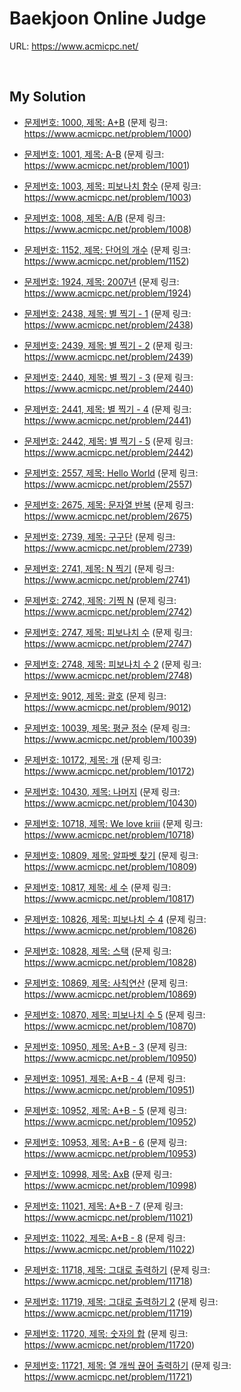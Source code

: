 # Baekjoon Online Judge

URL: <https://www.acmicpc.net/>

<br>

## My Solution

- [문제번호: 1000, 제목: A+B](https://github.com/DevBruce/Algorithm_Problem_Solving/blob/master/Baekjoon/baekjoon-1000.md) (문제 링크: <https://www.acmicpc.net/problem/1000>)

- [문제번호: 1001, 제목: A-B](https://github.com/DevBruce/Algorithm_Problem_Solving/blob/master/Baekjoon/baekjoon-1001.md) (문제 링크: <https://www.acmicpc.net/problem/1001>)

- [문제번호: 1003, 제목: 피보나치 함수](https://github.com/DevBruce/Algorithm_Problem_Solving/blob/master/Baekjoon/baekjoon-1003.md) (문제 링크: <https://www.acmicpc.net/problem/1003>)

- [문제번호: 1008, 제목: A/B](https://github.com/DevBruce/Algorithm_Problem_Solving/blob/master/Baekjoon/baekjoon-1008.md) (문제 링크: <https://www.acmicpc.net/problem/1008>)

- [문제번호: 1152, 제목: 단어의 개수](https://github.com/DevBruce/Algorithm_Problem_Solving/blob/master/Baekjoon/baekjoon-1152.md) (문제 링크: <https://www.acmicpc.net/problem/1152>)

- [문제번호: 1924, 제목: 2007년](https://github.com/DevBruce/Algorithm_Problem_Solving/blob/master/Baekjoon/baekjoon-1924.md) (문제 링크: <https://www.acmicpc.net/problem/1924>)

- [문제번호: 2438, 제목: 별 찍기 - 1](https://github.com/DevBruce/Algorithm_Problem_Solving/blob/master/Baekjoon/baekjoon-2438.md) (문제 링크: <https://www.acmicpc.net/problem/2438>)

- [문제번호: 2439, 제목: 별 찍기 - 2](https://github.com/DevBruce/Algorithm_Problem_Solving/blob/master/Baekjoon/baekjoon-2439.md) (문제 링크: <https://www.acmicpc.net/problem/2439>)

- [문제번호: 2440, 제목: 별 찍기 - 3](https://github.com/DevBruce/Algorithm_Problem_Solving/blob/master/Baekjoon/baekjoon-2440.md) (문제 링크: <https://www.acmicpc.net/problem/2440>)

- [문제번호: 2441, 제목: 별 찍기 - 4](https://github.com/DevBruce/Algorithm_Problem_Solving/blob/master/Baekjoon/baekjoon-2441.md) (문제 링크: <https://www.acmicpc.net/problem/2441>)

- [문제번호: 2442, 제목: 별 찍기 - 5](https://github.com/DevBruce/Algorithm_Problem_Solving/blob/master/Baekjoon/baekjoon-2442.md) (문제 링크: <https://www.acmicpc.net/problem/2442>)

- [문제번호: 2557, 제목: Hello World](https://github.com/DevBruce/Algorithm_Problem_Solving/blob/master/Baekjoon/baekjoon-2557.md) (문제 링크: <https://www.acmicpc.net/problem/2557>)

- [문제번호: 2675, 제목: 문자열 반복](https://github.com/DevBruce/Algorithm_Problem_Solving/blob/master/Baekjoon/baekjoon-2675.md) (문제 링크: <https://www.acmicpc.net/problem/2675>)

- [문제번호: 2739, 제목: 구구단](https://github.com/DevBruce/Algorithm_Problem_Solving/blob/master/Baekjoon/baekjoon-2739.md) (문제 링크: <https://www.acmicpc.net/problem/2739>)

- [문제번호: 2741, 제목: N 찍기](https://github.com/DevBruce/Algorithm_Problem_Solving/blob/master/Baekjoon/baekjoon-2741.md) (문제 링크: <https://www.acmicpc.net/problem/2741>)

- [문제번호: 2742, 제목: 기찍 N](https://github.com/DevBruce/Algorithm_Problem_Solving/blob/master/Baekjoon/baekjoon-2742.md) (문제 링크: <https://www.acmicpc.net/problem/2742>)

- [문제번호: 2747, 제목: 피보나치 수](https://github.com/DevBruce/Algorithm_Problem_Solving/blob/master/Baekjoon/baekjoon-2747.md) (문제 링크: <https://www.acmicpc.net/problem/2747>)

- [문제번호: 2748, 제목: 피보나치 수 2](https://github.com/DevBruce/Algorithm_Problem_Solving/blob/master/Baekjoon/baekjoon-2748.md) (문제 링크: <https://www.acmicpc.net/problem/2748>)

- [문제번호: 9012, 제목: 괄호](https://github.com/DevBruce/Algorithm_Problem_Solving/blob/master/Baekjoon/baekjoon-9012.md) (문제 링크: <https://www.acmicpc.net/problem/9012>)

- [문제번호: 10039, 제목: 평균 점수](https://github.com/DevBruce/Algorithm_Problem_Solving/blob/master/Baekjoon/baekjoon-10039.md) (문제 링크: <https://www.acmicpc.net/problem/10039>)

- [문제번호: 10172, 제목: 개](https://github.com/DevBruce/Algorithm_Problem_Solving/blob/master/Baekjoon/baekjoon-10172.md) (문제 링크: <https://www.acmicpc.net/problem/10172>)

- [문제번호: 10430, 제목: 나머지](https://github.com/DevBruce/Algorithm_Problem_Solving/blob/master/Baekjoon/baekjoon-10430.md) (문제 링크: <https://www.acmicpc.net/problem/10430>)

- [문제번호: 10718, 제목: We love kriii](https://github.com/DevBruce/Algorithm_Problem_Solving/blob/master/Baekjoon/baekjoon-10718.md) (문제 링크: <https://www.acmicpc.net/problem/10718>)

- [문제번호: 10809, 제목: 알파벳 찾기](https://github.com/DevBruce/Algorithm_Problem_Solving/blob/master/Baekjoon/baekjoon-10809.md) (문제 링크: <https://www.acmicpc.net/problem/10809>)

- [문제번호: 10817, 제목: 세 수](https://github.com/DevBruce/Algorithm_Problem_Solving/blob/master/Baekjoon/baekjoon-10817.md) (문제 링크: <https://www.acmicpc.net/problem/10817>)

- [문제번호: 10826, 제목: 피보나치 수 4](https://github.com/DevBruce/Algorithm_Problem_Solving/blob/master/Baekjoon/baekjoon-10826.md) (문제 링크: <https://www.acmicpc.net/problem/10826>)

- [문제번호: 10828, 제목: 스택](https://github.com/DevBruce/Algorithm_Problem_Solving/blob/master/Baekjoon/baekjoon-10828.md) (문제 링크: <https://www.acmicpc.net/problem/10828>)

- [문제번호: 10869, 제목: 사칙연산](https://github.com/DevBruce/Algorithm_Problem_Solving/blob/master/Baekjoon/baekjoon-10869.md) (문제 링크: <https://www.acmicpc.net/problem/10869>)

- [문제번호: 10870, 제목: 피보나치 수 5](https://github.com/DevBruce/Algorithm_Problem_Solving/blob/master/Baekjoon/baekjoon-10870.md) (문제 링크: <https://www.acmicpc.net/problem/10870>)

- [문제번호: 10950, 제목: A+B - 3](https://github.com/DevBruce/Algorithm_Problem_Solving/blob/master/Baekjoon/baekjoon-10950.md) (문제 링크: <https://www.acmicpc.net/problem/10950>)

- [문제번호: 10951, 제목: A+B - 4](https://github.com/DevBruce/Algorithm_Problem_Solving/blob/master/Baekjoon/baekjoon-10951.md) (문제 링크: <https://www.acmicpc.net/problem/10951>)

- [문제번호: 10952, 제목: A+B - 5](https://github.com/DevBruce/Algorithm_Problem_Solving/blob/master/Baekjoon/baekjoon-10952.md) (문제 링크: <https://www.acmicpc.net/problem/10952>)

- [문제번호: 10953, 제목: A+B - 6](https://github.com/DevBruce/Algorithm_Problem_Solving/blob/master/Baekjoon/baekjoon-10953.md) (문제 링크: <https://www.acmicpc.net/problem/10953>)

- [문제번호: 10998, 제목: AxB](https://github.com/DevBruce/Algorithm_Problem_Solving/blob/master/Baekjoon/baekjoon-10998.md) (문제 링크: <https://www.acmicpc.net/problem/10998>)

- [문제번호: 11021, 제목: A+B - 7](https://github.com/DevBruce/Algorithm_Problem_Solving/blob/master/Baekjoon/baekjoon-11021.md) (문제 링크: <https://www.acmicpc.net/problem/11021>)

- [문제번호: 11022, 제목: A+B - 8](https://github.com/DevBruce/Algorithm_Problem_Solving/blob/master/Baekjoon/baekjoon-11022.md) (문제 링크: <https://www.acmicpc.net/problem/11022>)

- [문제번호: 11718, 제목: 그대로 출력하기](https://github.com/DevBruce/Algorithm_Problem_Solving/blob/master/Baekjoon/baekjoon-11718.md) (문제 링크: <https://www.acmicpc.net/problem/11718>)

- [문제번호: 11719, 제목: 그대로 출력하기 2](https://github.com/DevBruce/Algorithm_Problem_Solving/blob/master/Baekjoon/baekjoon-11719.md) (문제 링크: <https://www.acmicpc.net/problem/11719>)

- [문제번호: 11720, 제목: 숫자의 합](https://github.com/DevBruce/Algorithm_Problem_Solving/blob/master/Baekjoon/baekjoon-11720.md) (문제 링크: <https://www.acmicpc.net/problem/11720>)

- [문제번호: 11721, 제목: 열 개씩 끊어 출력하기](https://github.com/DevBruce/Algorithm_Problem_Solving/blob/master/Baekjoon/baekjoon-11721.md) (문제 링크: <https://www.acmicpc.net/problem/11721>)
